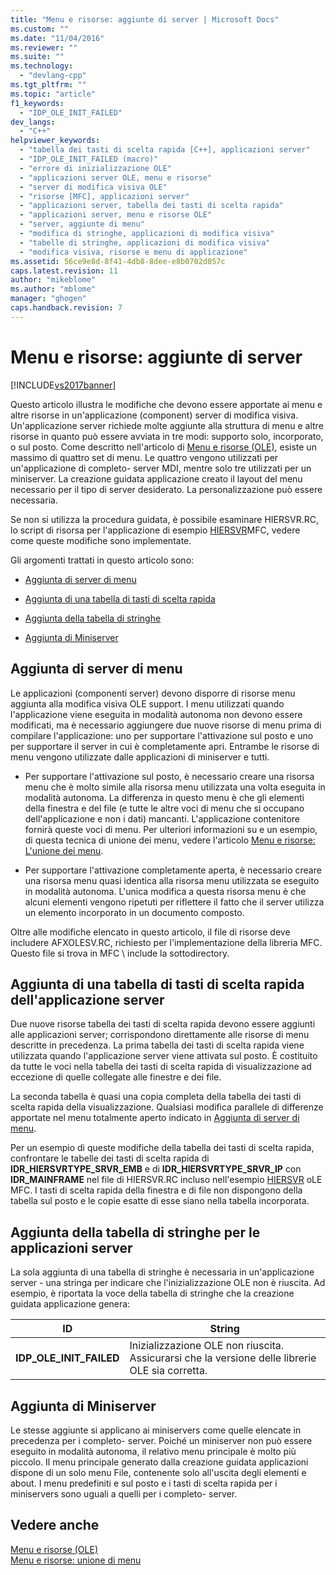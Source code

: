 ```yaml
---
title: "Menu e risorse: aggiunte di server | Microsoft Docs"
ms.custom: ""
ms.date: "11/04/2016"
ms.reviewer: ""
ms.suite: ""
ms.technology: 
  - "devlang-cpp"
ms.tgt_pltfrm: ""
ms.topic: "article"
f1_keywords: 
  - "IDP_OLE_INIT_FAILED"
dev_langs: 
  - "C++"
helpviewer_keywords: 
  - "tabella dei tasti di scelta rapida [C++], applicazioni server"
  - "IDP_OLE_INIT_FAILED (macro)"
  - "errore di inizializzazione OLE"
  - "applicazioni server OLE, menu e risorse"
  - "server di modifica visiva OLE"
  - "risorse [MFC], applicazioni server"
  - "applicazioni server, tabella dei tasti di scelta rapida"
  - "applicazioni server, menu e risorse OLE"
  - "server, aggiunte di menu"
  - "modifica di stringhe, applicazioni di modifica visiva"
  - "tabelle di stringhe, applicazioni di modifica visiva"
  - "modifica visiva, risorse e menu di applicazione"
ms.assetid: 56ce9e8d-8f41-4db8-8dee-e8b0702d057c
caps.latest.revision: 11
author: "mikeblome"
ms.author: "mblome"
manager: "ghogen"
caps.handback.revision: 7
---
```

# Menu e risorse: aggiunte di server
[!INCLUDE[vs2017banner](../assembler/inline/includes/vs2017banner.md)]

Questo articolo illustra le modifiche che devono essere apportate ai menu e altre risorse in un'applicazione \(component\) server di modifica visiva.  Un'applicazione server richiede molte aggiunte alla struttura di menu e altre risorse in quanto può essere avviata in tre modi: supporto solo, incorporato, o sul posto.  Come descritto nell'articolo di [Menu e risorse \(OLE\)](../mfc/menus-and-resources-ole.md), esiste un massimo di quattro set di menu.  Le quattro vengono utilizzati per un'applicazione di completo\- server MDI, mentre solo tre utilizzati per un miniserver.  La creazione guidata applicazione creato il layout del menu necessario per il tipo di server desiderato.  La personalizzazione può essere necessaria.  
  
 Se non si utilizza la procedura guidata, è possibile esaminare HIERSVR.RC, lo script di risorsa per l'applicazione di esempio [HIERSVR](../top/visual-cpp-samples.md)MFC, vedere come queste modifiche sono implementate.  
  
 Gli argomenti trattati in questo articolo sono:  
  
-   [Aggiunta di server di menu](#_core_server_menu_additions)  
  
-   [Aggiunta di una tabella di tasti di scelta rapida](#_core_server_application_accelerator_table_additions)  
  
-   [Aggiunta della tabella di stringhe](../mfc/menus-and-resources-container-additions.md)  
  
-   [Aggiunta di Miniserver](#_core_mini.2d.server_additions)  
  
##  <a name="_core_server_menu_additions"></a> Aggiunta di server di menu  
 Le applicazioni \(componenti server\) devono disporre di risorse menu aggiunta alla modifica visiva OLE support.  I menu utilizzati quando l'applicazione viene eseguita in modalità autonoma non devono essere modificati, ma è necessario aggiungere due nuove risorse di menu prima di compilare l'applicazione: uno per supportare l'attivazione sul posto e uno per supportare il server in cui è completamente apri.  Entrambe le risorse di menu vengono utilizzate dalle applicazioni di miniserver e tutti.  
  
-   Per supportare l'attivazione sul posto, è necessario creare una risorsa menu che è molto simile alla risorsa menu utilizzata una volta eseguita in modalità autonoma.  La differenza in questo menu è che gli elementi della finestra e del file \(e tutte le altre voci di menu che si occupano dell'applicazione e non i dati\) mancanti.  L'applicazione contenitore fornirà queste voci di menu.  Per ulteriori informazioni su e un esempio, di questa tecnica di unione dei menu, vedere l'articolo [Menu e risorse: L'unione dei menu](../mfc/menus-and-resources-menu-merging.md).  
  
-   Per supportare l'attivazione completamente aperta, è necessario creare una risorsa menu quasi identica alla risorsa menu utilizzata se eseguito in modalità autonoma.  L'unica modifica a questa risorsa menu è che alcuni elementi vengono ripetuti per riflettere il fatto che il server utilizza un elemento incorporato in un documento composto.  
  
 Oltre alle modifiche elencato in questo articolo, il file di risorse deve includere AFXOLESV.RC, richiesto per l'implementazione della libreria MFC.  Questo file si trova in MFC \\ include la sottodirectory.  
  
##  <a name="_core_server_application_accelerator_table_additions"></a> Aggiunta di una tabella di tasti di scelta rapida dell'applicazione server  
 Due nuove risorse tabella dei tasti di scelta rapida devono essere aggiunti alle applicazioni server; corrispondono direttamente alle risorse di menu descritte in precedenza.  La prima tabella dei tasti di scelta rapida viene utilizzata quando l'applicazione server viene attivata sul posto.  È costituito da tutte le voci nella tabella dei tasti di scelta rapida di visualizzazione ad eccezione di quelle collegate alle finestre e dei file.  
  
 La seconda tabella è quasi una copia completa della tabella dei tasti di scelta rapida della visualizzazione.  Qualsiasi modifica parallele di differenze apportate nel menu totalmente aperto indicato in [Aggiunta di server di menu](#_core_server_menu_additions).  
  
 Per un esempio di queste modifiche della tabella dei tasti di scelta rapida, confrontare le tabelle dei tasti di scelta rapida di **IDR\_HIERSVRTYPE\_SRVR\_EMB** e di **IDR\_HIERSVRTYPE\_SRVR\_IP** con **IDR\_MAINFRAME** nel file di HIERSVR.RC incluso nell'esempio [HIERSVR](../top/visual-cpp-samples.md) oLE MFC.  I tasti di scelta rapida della finestra e di file non dispongono della tabella sul posto e le copie esatte di esse siano nella tabella incorporata.  
  
##  <a name="_core_string_table_additions_for_server_applications"></a> Aggiunta della tabella di stringhe per le applicazioni server  
 La sola aggiunta di una tabella di stringhe è necessaria in un'applicazione server \- una stringa per indicare che l'inizializzazione OLE non è riuscita.  Ad esempio, è riportata la voce della tabella di stringhe che la creazione guidata applicazione genera:  
  
|ID|String|  
|--------|------------|  
|**IDP\_OLE\_INIT\_FAILED**|Inizializzazione OLE non riuscita.  Assicurarsi che la versione delle librerie OLE sia corretta.|  
  
##  <a name="_core_mini.2d.server_additions"></a> Aggiunta di Miniserver  
 Le stesse aggiunte si applicano ai miniservers come quelle elencate in precedenza per i completo\- server.  Poiché un miniserver non può essere eseguito in modalità autonoma, il relativo menu principale è molto più piccolo.  Il menu principale generato dalla creazione guidata applicazioni dispone di un solo menu File, contenente solo all'uscita degli elementi e about.  I menu predefiniti e sul posto e i tasti di scelta rapida per i miniservers sono uguali a quelli per i completo\- server.  
  
## Vedere anche  
 [Menu e risorse \(OLE\)](../mfc/menus-and-resources-ole.md)   
 [Menu e risorse: unione di menu](../mfc/menus-and-resources-menu-merging.md)